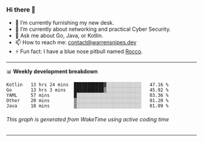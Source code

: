 ### Hi there 👋

- 🔭 I’m currently furnishing my new desk.
- 🌱 I’m currently about networking and practical Cyber Security.
- 💬 Ask me about Go, Java, or Kotlin.
- 📫 How to reach me: contact@warrensnipes.dev
- ⚡ Fun fact: I have a blue nose pitbull named [Rocco](https://i.imgur.com/iLsSCKu.jpg).

-------

📊 **Weekly development breakdown**
<!--START_SECTION:waka-->
```text
Kotlin   13 hrs 24 mins  ███████████▓░░░░░░░░░░░░░   47.16 % 
Go       13 hrs 3 mins   ███████████▒░░░░░░░░░░░░░   45.92 % 
YAML     57 mins         █░░░░░░░░░░░░░░░░░░░░░░░░   03.36 % 
Other    20 mins         ▒░░░░░░░░░░░░░░░░░░░░░░░░   01.20 % 
Java     18 mins         ▒░░░░░░░░░░░░░░░░░░░░░░░░   01.09 % 
```
<!--END_SECTION:waka-->
###### *This graph is generated from WakeTime using active coding time*
-------
